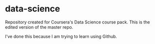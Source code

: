 # data-science
Repository created for Coursera's Data Science course pack.
This is the edited version of the master repo.

I've done this because I am trying to learn using Github.
